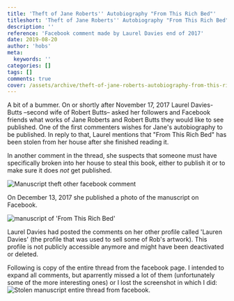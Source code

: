 ```yaml
---
title: 'Theft of Jane Roberts'' Autobiography "From This Rich Bed"'
titleshort: 'Theft of Jane Roberts'' Autobiography "From This Rich Bed"'
description: ''
reference: 'Facebook comment made by Laurel Davies end of 2017'
date: 2019-08-20
author: 'hobs'
meta:
  keywords: ''
categories: []
tags: []
comments: true
cover: /assets/archive/theft-of-jane-roberts-autobiography-from-this-rich-bed/img/stolen-manuscript-first-mention.jpg
---
```

A bit of a bummer. On or shortly after November 17, 2017 Laurel Davies-Butts –second wife of Robert Butts– asked her followers and Facebook friends what works of Jane Roberts and Robert Butts they would like to see published. One of the first commenters wishes for Jane's autobiography to be published. In reply to that, Laurel mentions that "From This Rich Bed" has been stolen from her house after she finished reading it.

In another comment in the thread, she suspects that someone must have specifically broken into her house to steal this book, either to publish it or to make sure it does _not_ get published.

![Manuscript theft other facebook comment](/assets/archive/theft-of-jane-roberts-autobiography-from-this-rich-bed/img/stolen-book-screenshot-2.jpg)

On December 13, 2017 she published a photo of the manuscript on Facebook.

![manuscript of 'From This Rich Bed'](/assets/archive/theft-of-jane-roberts-autobiography-from-this-rich-bed/img/from-this-rich-bed-manuscript1.jpg)

 Laurel Davies had posted the comments on her other profile called 'Lauren Davies' (the profile that was used to sell some of Rob's artwork). This profile is not publicly accessible anymore and might have been deactivated or deleted.

Following is copy of the entire thread from the facebook page. I intended to expand all comments, but aparrently missed a lot of them (unfortunately some of the more interesting ones) or I lost the screenshot in which I did:
![Stolen manuscript entire thread from facebook](/assets/archive/theft-of-jane-roberts-autobiography-from-this-rich-bed/img/stolen-manuscript-entire-thread-facebook.jpg).
